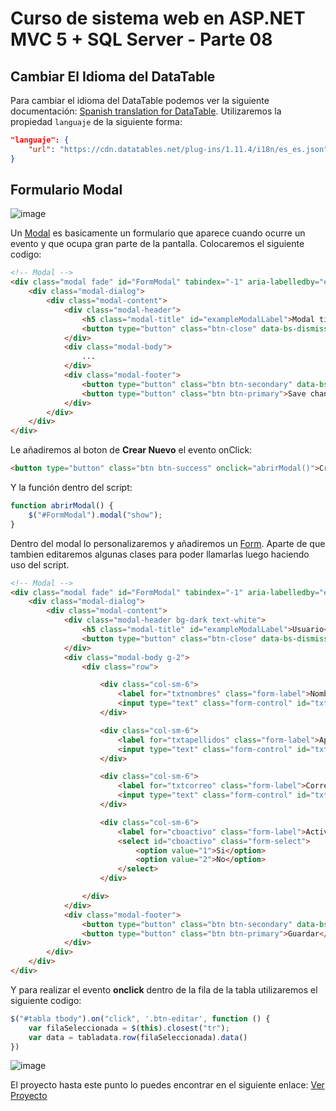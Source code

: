 # Curso de sistema web en ASP.NET MVC 5 + SQL Server - Parte 08

## Cambiar El Idioma del DataTable

Para cambiar el idioma del DataTable podemos ver la siguiente documentación: [Spanish translation for DataTable](https://datatables.net/plug-ins/i18n/Spanish). Utilizaremos la propiedad ```languaje``` de la siguiente forma:

```json
"languaje": {
	"url": "https://cdn.datatables.net/plug-ins/1.11.4/i18n/es_es.json"
}
```

## Formulario Modal

![image](https://user-images.githubusercontent.com/59342976/152732519-a566e0fc-6826-4299-9e69-3d8a6680f9a4.png)

Un [Modal](https://getbootstrap.com/docs/5.0/components/modal/#live-demo) es basicamente un formulario que aparece cuando ocurre un evento y que ocupa gran parte de la pantalla. Colocaremos el siguiente codigo:

```html
<!-- Modal -->
<div class="modal fade" id="FormModal" tabindex="-1" aria-labelledby="exampleModalLabel" aria-hidden="true">
    <div class="modal-dialog">
        <div class="modal-content">
            <div class="modal-header">
                <h5 class="modal-title" id="exampleModalLabel">Modal title</h5>
                <button type="button" class="btn-close" data-bs-dismiss="modal" aria-label="Close"></button>
            </div>
            <div class="modal-body">
                ...
            </div>
            <div class="modal-footer">
                <button type="button" class="btn btn-secondary" data-bs-dismiss="modal">Close</button>
                <button type="button" class="btn btn-primary">Save changes</button>
            </div>
        </div>
    </div>
</div>
```

Le añadiremos al boton de **Crear Nuevo** el evento onClick:

```html
<button type="button" class="btn btn-success" onclick="abrirModal()">Crear Nuevo</button>
```

Y la función dentro del script:

```js
function abrirModal() {
	$("#FormModal").modal("show");
}
```

Dentro del modal lo personalizaremos y añadiremos un [Form](https://getbootstrap.com/docs/5.0/forms/overview/). Aparte de que tambien editaremos algunas clases para poder llamarlas luego haciendo uso del script.

```html
<!-- Modal -->
<div class="modal fade" id="FormModal" tabindex="-1" aria-labelledby="exampleModalLabel" aria-hidden="true">
    <div class="modal-dialog">
        <div class="modal-content">
            <div class="modal-header bg-dark text-white">
                <h5 class="modal-title" id="exampleModalLabel">Usuario</h5>
                <button type="button" class="btn-close" data-bs-dismiss="modal" aria-label="Close"></button>
            </div>
            <div class="modal-body g-2">
                <div class="row">

                    <div class="col-sm-6">
                        <label for="txtnombres" class="form-label">Nombres</label>
                        <input type="text" class="form-control" id="txtnombres">
                    </div>

                    <div class="col-sm-6">
                        <label for="txtapellidos" class="form-label">Apellidos</label>
                        <input type="text" class="form-control" id="txtapellidos">
                    </div>

                    <div class="col-sm-6">
                        <label for="txtcorreo" class="form-label">Correo</label>
                        <input type="text" class="form-control" id="txtcorreo">
                    </div>

                    <div class="col-sm-6">
                        <label for="cboactivo" class="form-label">Activo</label>
                        <select id="cboactivo" class="form-select">
                            <option value="1">Si</option>
                            <option value="2">No</option>
                        </select>
                    </div>

                </div>
            </div>
            <div class="modal-footer">
                <button type="button" class="btn btn-secondary" data-bs-dismiss="modal">Cerrar</button>
                <button type="button" class="btn btn-primary">Guardar</button>
            </div>
        </div>
    </div>
</div>
```

Y para realizar el evento **onclick** dentro de la fila de la tabla utilizaremos el siguiente codigo:

```js
$("#tabla tbody").on("click", '.btn-editar', function () {
	var filaSeleccionada = $(this).closest("tr");
	var data = tabladata.row(filaSeleccionada).data()
})
```

![image](https://user-images.githubusercontent.com/59342976/152860066-075cc1f2-3e96-461f-8173-92bb8bc853e5.png)

El proyecto hasta este punto lo puedes encontrar en el siguiente enlace: [Ver Proyecto](https://github.com/Nu11Pointer/CursoMVC/tree/Parte08)
